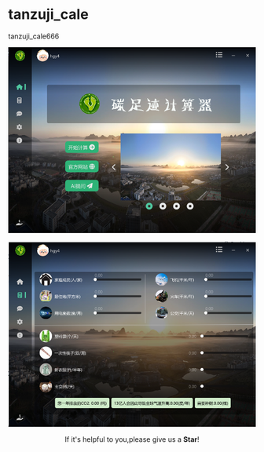 # tanzuji_cale
 tanzuji_cale666

<div class="RepoCover" align="center">
  <a href="#"><img style="width:600;height:675" src="https://github.com/930837329/tanzuji_cale/blob/main/%E5%B1%8F%E5%B9%95%E6%88%AA%E5%9B%BE%202024-05-22%20132626.png?raw=true"></a>

   <a href="#"><img style="width:600;height:675" src="https://github.com/930837329/tanzuji_cale/blob/main/%E5%B1%8F%E5%B9%95%E6%88%AA%E5%9B%BE%202024-05-22%20132720.png?raw=true"></a>
 
  If it's helpful to you,please give us a <b>Star</b>!
</div>
